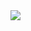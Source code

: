 <img src="https://img.shields.io/badge/SpringBoot-6DB33F?style=flat-square&logo=SpringBoot&logoColor=white"/>
